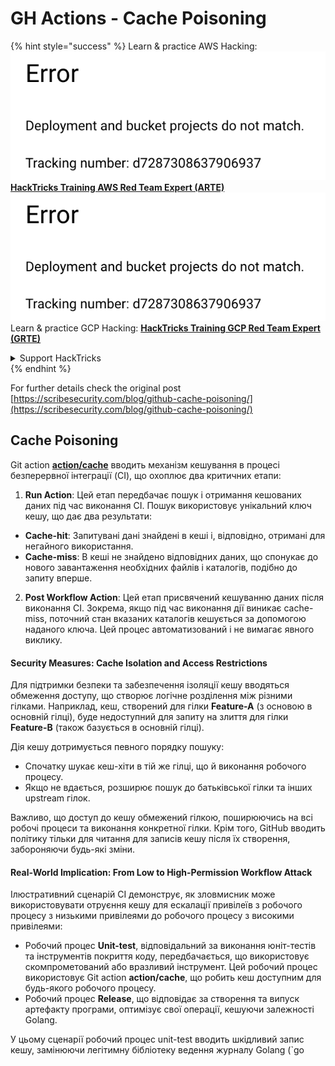 # GH Actions - Cache Poisoning

{% hint style="success" %}
Learn & practice AWS Hacking:<img src="../../../.gitbook/assets/image (1) (1).png" alt="" data-size="line">[**HackTricks Training AWS Red Team Expert (ARTE)**](https://training.hacktricks.xyz/courses/arte)<img src="../../../.gitbook/assets/image (1) (1).png" alt="" data-size="line">\
Learn & practice GCP Hacking: <img src="../../../.gitbook/assets/image (2).png" alt="" data-size="line">[**HackTricks Training GCP Red Team Expert (GRTE)**<img src="../../../.gitbook/assets/image (2).png" alt="" data-size="line">](https://training.hacktricks.xyz/courses/grte)

<details>

<summary>Support HackTricks</summary>

* Check the [**subscription plans**](https://github.com/sponsors/carlospolop)!
* **Join the** 💬 [**Discord group**](https://discord.gg/hRep4RUj7f) or the [**telegram group**](https://t.me/peass) or **follow** us on **Twitter** 🐦 [**@hacktricks\_live**](https://twitter.com/hacktricks\_live)**.**
* **Share hacking tricks by submitting PRs to the** [**HackTricks**](https://github.com/carlospolop/hacktricks) and [**HackTricks Cloud**](https://github.com/carlospolop/hacktricks-cloud) github repos.

</details>
{% endhint %}

For further details check the original post [https://scribesecurity.com/blog/github-cache-poisoning/](https://scribesecurity.com/blog/github-cache-poisoning/)

## Cache Poisoning

Git action [**action/cache**](https://github.com/actions/cache) вводить механізм кешування в процесі безперервної інтеграції (CI), що охоплює два критичних етапи:

1. **Run Action**: Цей етап передбачає пошук і отримання кешованих даних під час виконання CI. Пошук використовує унікальний ключ кешу, що дає два результати:
* **Cache-hit**: Запитувані дані знайдені в кеші і, відповідно, отримані для негайного використання.
* **Cache-miss**: В кеші не знайдено відповідних даних, що спонукає до нового завантаження необхідних файлів і каталогів, подібно до запиту вперше.
2. **Post Workflow Action**: Цей етап присвячений кешуванню даних після виконання CI. Зокрема, якщо під час виконання дії виникає cache-miss, поточний стан вказаних каталогів кешується за допомогою наданого ключа. Цей процес автоматизований і не вимагає явного виклику.

#### Security Measures: Cache Isolation and Access Restrictions

Для підтримки безпеки та забезпечення ізоляції кешу вводяться обмеження доступу, що створює логічне розділення між різними гілками. Наприклад, кеш, створений для гілки **Feature-A** (з основою в основній гілці), буде недоступний для запиту на злиття для гілки **Feature-B** (також базується в основній гілці).

Дія кешу дотримується певного порядку пошуку:

* Спочатку шукає кеш-хіти в тій же гілці, що й виконання робочого процесу.
* Якщо не вдається, розширює пошук до батьківської гілки та інших upstream гілок.

Важливо, що доступ до кешу обмежений гілкою, поширюючись на всі робочі процеси та виконання конкретної гілки. Крім того, GitHub вводить політику тільки для читання для записів кешу після їх створення, забороняючи будь-які зміни.

#### Real-World Implication: From Low to High-Permission Workflow Attack

Ілюстративний сценарій CI демонструє, як зловмисник може використовувати отруєння кешу для ескалації привілеїв з робочого процесу з низькими привілеями до робочого процесу з високими привілеями:

* Робочий процес **Unit-test**, відповідальний за виконання юніт-тестів та інструментів покриття коду, передбачається, що використовує скомпрометований або вразливий інструмент. Цей робочий процес використовує Git action **action/cache**, що робить кеш доступним для будь-якого робочого процесу.
* Робочий процес **Release**, що відповідає за створення та випуск артефакту програми, оптимізує свої операції, кешуючи залежності Golang.

У цьому сценарії робочий процес unit-test вводить шкідливий запис кешу, замінюючи легітимну бібліотеку ведення журналу Golang (\`go
